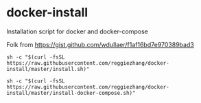 # docker-install
Installation script for docker and docker-compose

Folk from https://gist.github.com/wdullaer/f1af16bd7e970389bad3

```shell
sh -c "$(curl -fsSL https://raw.githubusercontent.com/reggiezhang/docker-install/master/install.sh)"
```
```shell
sh -c "$(curl -fsSL https://raw.githubusercontent.com/reggiezhang/docker-install/master/install-docker-compose.sh)"
```

